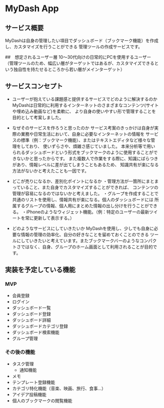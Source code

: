 # MyDash App

## サービス概要
MyDashは自身の管理したい項目でダッシュボード（ブックマーク機能）を作成し、カスタマイズを行うことができる
管理ツールの作成サービスです。

##　想定されるユーザー層
10〜30代向けの日常的にPCを使用するユーザー
（管理ツールのため、幅広い層がターゲットではあるが、カスタマイズできるという独自性を持たせるところから若い層がメインターゲット）

## サービスコンセプト
* ユーザーが抱えている課題感と提供するサービスでどのように解決するのか
MyDashは日常的に利用するインターネットのさまざまなコンテンツ(サイトや埋め込み動画など)を柔軟に、
より自身の使いやすい形で管理することを目的として考案しました。

* なぜそのサービスを作ろうと思ったのか
サービス考案のきっかけは自身が実際の業務や日常生活において、自身に必要なインターネットの情報を
サービスの標準（例：ブックマーク機能）、またはテキストエディタなど様々な管理をしており、
使いずらさや、煩雑さ感じていました。
本来分析等で用いられるダッシュボードという形式をブックマークのように使用することができないかと思ったからです。
また複数人で作業をする際に、知識にばらつきがあり、情報レベルに差が出てしまうこともあるため、
知識共有が楽になる方法がないかと考えたことも一因です。

* どこが売りになるか、差別化ポイントになるか
・管理方法が一箇所にまとまっていること、また自身でカスタマイズすることができれば、
コンテンツの管理が容易になるのではないかと考えました。
・グループを作成することで共通のリストを使用し、情報共有が楽になる。個人のダッシュボードには 所属するグループの情報、個人用にまとめた情報の出し分けを行うことができる。
・iPhoneのようなウィジェット機能。（例：特定のユーザーの最新ツイートを常に更新して表示する。）

* どのようなサービスにしていきたいか
MyDashを使用し、少しでも自身に必要な情報の管理の効率化、自分の好きなことを留めておくことのできる
ツールにしていきたいと考えています。またブックマークバーのようなコンパクトさではなく、自身、グループのホーム画面として利用されることが目的です。


## 実装を予定している機能
### MVP
* 会員登録
* ログイン
* ダッシュボード一覧
* ダッシュボード登録
* ダッシュボード詳細
* ダッシュボードカテゴリ登録
* ダッシュボード検索機能
* グループ管理

### その後の機能
* タスク管理
  * 通知機能
* メモ
* テンプレート登録機能
* カテゴリ特化機能（音楽、映画、旅行、食事...）
* アイデア投稿機能
* 個人のブックマークの閲覧機能